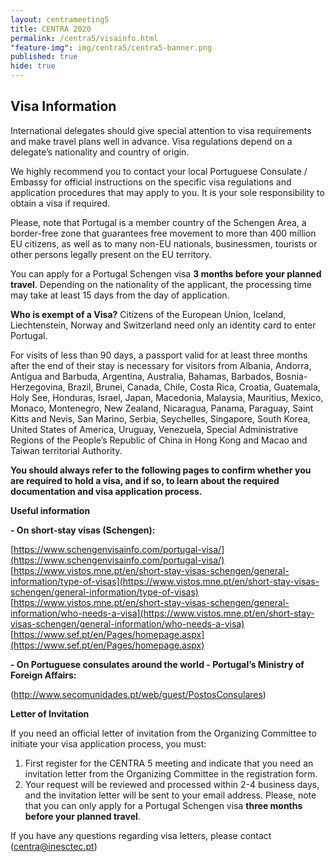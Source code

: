 ```yaml
---
layout: centrameeting5
title: CENTRA 2020
permalink: /centra5/visainfo.html
"feature-img": img/centra5/centra5-banner.png
published: true
hide: true
---
```


## Visa Information

International delegates should give special attention to visa requirements and make travel plans well in advance. Visa regulations depend on a delegate’s nationality and country of origin. 

We highly recommend you to contact your local Portuguese Consulate / Embassy for official instructions on the specific visa regulations and application procedures that may apply to you. It is your sole responsibility to obtain a visa if required.

Please, note that Portugal is a member country of the Schengen Area, a border-free zone that guarantees free movement to more than 400 million EU citizens, as well as to many non-EU nationals, businessmen, tourists or other persons legally present on the EU territory.

You can apply for a Portugal Schengen visa **3 months before your planned travel**. Depending on the nationality of the applicant, the processing time may take at least 15 days from the day of application.

**Who is exempt of a Visa?**
Citizens of the European Union, Iceland, Liechtenstein, Norway and Switzerland need only an identity card to enter Portugal.

For visits of less than 90 days, a passport valid for at least three months after the end of their stay is necessary for visitors from Albania, Andorra, Antigua and Barbuda, Argentina, Australia, Bahamas, Barbados, Bosnia-Herzegovina, Brazil, Brunei, Canada, Chile, Costa Rica, Croatia, Guatemala, Holy See, Honduras, Israel, Japan, Macedonia, Malaysia, Mauritius, Mexico, Monaco, Montenegro, New Zealand, Nicaragua, Panama, Paraguay, Saint Kitts and Nevis, San Marino, Serbia, Seychelles, Singapore, South Korea, United States of America, Uruguay, Venezuela, Special Administrative Regions of the People’s Republic of China in Hong Kong and Macao and Taiwan territorial Authority.

**You should always refer to the following pages to confirm whether you are required to hold a visa, and if so, to learn about the required documentation and visa application process.**

**Useful information**

**- On short-stay visas (Schengen):** 

[https://www.schengenvisainfo.com/portugal-visa/](https://www.schengenvisainfo.com/portugal-visa/)  
[https://www.vistos.mne.pt/en/short-stay-visas-schengen/general-information/type-of-visas](https://www.vistos.mne.pt/en/short-stay-visas-schengen/general-information/type-of-visas)  
[https://www.vistos.mne.pt/en/short-stay-visas-schengen/general-information/who-needs-a-visa](https://www.vistos.mne.pt/en/short-stay-visas-schengen/general-information/who-needs-a-visa)  
[https://www.sef.pt/en/Pages/homepage.aspx](https://www.sef.pt/en/Pages/homepage.aspx)  

**- On Portuguese consulates around the world - Portugal’s Ministry of Foreign Affairs:**

(http://www.secomunidades.pt/web/guest/PostosConsulares) 

**Letter of Invitation**

If you need an official letter of invitation from the Organizing Committee to initiate your visa application process, you must: 
1.	First register for the CENTRA 5 meeting and indicate that you need an invitation letter from the Organizing Committee in the registration form.
2.	Your request will be reviewed and processed within 2-4 business days, and the invitation letter will be sent to your email address. Please, note that you can only apply for a Portugal Schengen visa **three months before your planned travel**.

If you have any questions regarding visa letters, please contact (centra@inesctec.pt)
